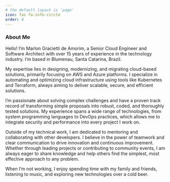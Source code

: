 ```yaml
---
# the default layout is 'page'
icon: fas fa-info-circle
order: 4
---
```

<!--
> Add Markdown syntax content to file `_tabs/about.md`{: .filepath } and it will show up on this page.
{: .prompt-tip }
-->

### About Me
Hello! I’m Marlon Gracietti de Amorim, a Senior Cloud Engineer and Software Architect with over 15 years of experience in the technology industry. I’m based in Blumenau, Santa Catarina, Brazil.

My expertise lies in designing, modernizing, and migrating cloud-based solutions, primarily focusing on AWS and Azure platforms. I specialize in automating and optimizing cloud infrastructure using tools like Kubernetes and Terraform, always aiming to deliver scalable, secure, and efficient solutions.

I’m passionate about solving complex challenges and have a proven track record of transforming simple proposals into robust, coded, and thoroughly tested solutions. My experience spans a wide range of technologies, from system programming languages to DevOps practices, which allows me to integrate security and performance into every project I work on.

Outside of my technical work, I am dedicated to mentoring and collaborating with other developers. I believe in the power of teamwork and clear communication to drive innovation and continuous improvement. Whether through leading projects or contributing to community events, I am always eager to share knowledge and help others find the simplest, most effective approach to any problem.

When I’m not working, I enjoy spending time with my family and friends, listening to music, and exploring new technologies over a cold beer.
